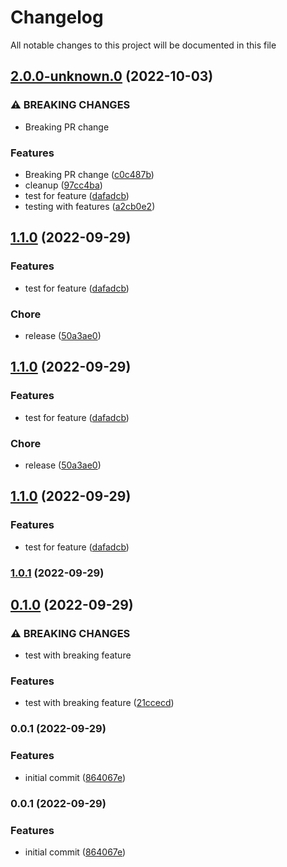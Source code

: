 # Changelog

All notable changes to this project will be documented in this file

## [2.0.0-unknown.0](unknown/joostvdwsd/yarn-plugins-test/compare/v1.0.0...v2.0.0-unknown.0) (2022-10-03)


### ⚠ BREAKING CHANGES

* Breaking PR change

### Features

* Breaking PR change ([c0c487b](unknown/joostvdwsd/yarn-plugins-test/commit/c0c487bb2ceb138b24be99c3cc56d79b1586c261))
* cleanup ([97cc4ba](unknown/joostvdwsd/yarn-plugins-test/commit/97cc4ba46c630a372ecd31954dd6fd8a1bd75bca))
* test for feature ([dafadcb](unknown/joostvdwsd/yarn-plugins-test/commit/dafadcb08a911fcc206f24011782dd85e0138638))
* testing with features ([a2cb0e2](unknown/joostvdwsd/yarn-plugins-test/commit/a2cb0e28531cc83709ac75a85001a7226db8d359))

## [1.1.0](https://github.com/joostvdwsd/yarn-plugins-test/compare/v1.0.0...v1.1.0) (2022-09-29)


### Features

* test for feature ([dafadcb](https://github.com/joostvdwsd/yarn-plugins-test/commit/dafadcb08a911fcc206f24011782dd85e0138638))


### Chore

* release ([50a3ae0](https://github.com/joostvdwsd/yarn-plugins-test/commit/50a3ae092300f6a144132ba40d1ae85035b9bde4))

## [1.1.0](https://github.com/joostvdwsd/yarn-plugins-test/compare/v1.0.0...v1.1.0) (2022-09-29)


### Features

* test for feature ([dafadcb](https://github.com/joostvdwsd/yarn-plugins-test/commit/dafadcb08a911fcc206f24011782dd85e0138638))


### Chore

* release ([50a3ae0](https://github.com/joostvdwsd/yarn-plugins-test/commit/50a3ae092300f6a144132ba40d1ae85035b9bde4))

## [1.1.0](https://github.com/joostvdwsd/yarn-plugins-test/compare/v1.0.0...v1.1.0) (2022-09-29)


### Features

* test for feature ([dafadcb](https://github.com/joostvdwsd/yarn-plugins-test/commit/dafadcb08a911fcc206f24011782dd85e0138638))

### [1.0.1](https://github.com/joostvdwsd/yarn-plugins-test/compare/v1.0.0...v1.0.1) (2022-09-29)

## [0.1.0](https://github.com/joostvdwsd/yarn-plugins-test/compare/v0.0.1...v0.1.0) (2022-09-29)


### ⚠ BREAKING CHANGES

* test with breaking feature

### Features

* test with breaking feature ([21ccecd](https://github.com/joostvdwsd/yarn-plugins-test/commit/21ccecd8085985ebc4564811fd955e67d279839b))

### 0.0.1 (2022-09-29)


### Features

* initial commit ([864067e](https://github.com/joostvdwsd/yarn-plugins-test/commit/864067eb1880db3091382408da701e2fbd704034))

### 0.0.1 (2022-09-29)


### Features

* initial commit ([864067e](https://github.com/joostvdwsd/yarn-plugins-test/commit/864067eb1880db3091382408da701e2fbd704034))
